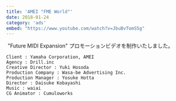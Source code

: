 ```yaml
---
title: 'AMEI "FME World"'
date: 2018-01-24
category: 'ads'
embed: "https://www.youtube.com/watch?v=JbuBvTomS5g"
---
```


 "Future MIDI Expansion" プロモーションビデオを制作いたしました。

```plaintext
Client : Yamaha Corporation, AMEI
Agency : Drill.inc
Creative Director : Yuki Hosoda
Production Company : Wasa-be Advertising Inc.
Production Manager : Yosuke Hotta
Director : Daisuke Kobayashi
Music : waiai
CG Animator : Cumuloworks
```
